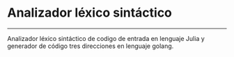 # Analizador léxico sintáctico
--------
Analizador léxico sintáctico de codigo de entrada en lenguaje Julia y generador de código tres direcciones en lenguaje golang.
